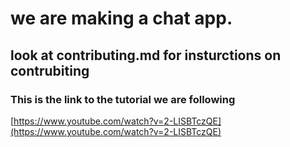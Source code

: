 # we are making a chat app.

## look at contributing.md for insturctions on contrubiting

### This is the link to the tutorial we are following
[https://www.youtube.com/watch?v=2-LISBTczQE](https://www.youtube.com/watch?v=2-LISBTczQE)